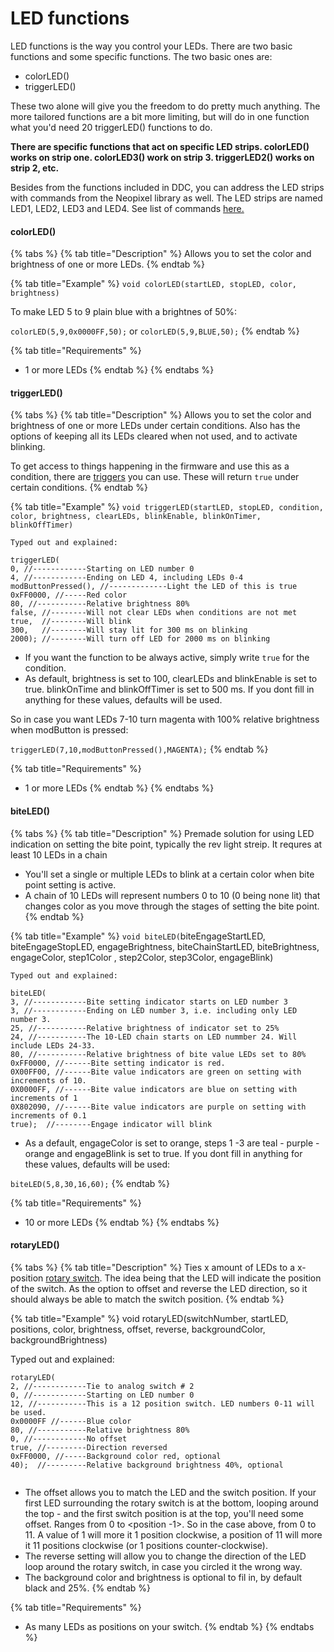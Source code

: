 # LED functions

LED functions is the way you control your LEDs. There are two basic functions and some specific functions. The two basic ones are:

* colorLED()
* triggerLED()

These two alone will give you the freedom to do pretty much anything. The more tailored functions are a bit more limiting, but will do in one function what you'd need 20 triggerLED() functions to do.&#x20;

**There are specific functions that act on specific LED strips. colorLED() works on strip one. colorLED3() work on strip 3. triggerLED2() works on strip 2, etc.**&#x20;

Besides from the functions included in DDC, you can address the LED strips with commands from the Neopixel library as well. The LED strips are named LED1, LED2, LED3 and LED4. See list of commands [here.](https://github.com/adafruit/Adafruit_NeoPixel#functions)&#x20;

#### colorLED()

{% tabs %}
{% tab title="Description" %}
Allows you to set the color and brightness of one or more LEDs.&#x20;
{% endtab %}

{% tab title="Example" %}
`void colorLED(startLED, stopLED, color, brightness)`

To make LED 5 to 9 plain blue with a brightnes of 50%:

`colorLED(5,9,0x0000FF,50);` or `colorLED(5,9,BLUE,50);`
{% endtab %}

{% tab title="Requirements" %}
* 1 or more LEDs
{% endtab %}
{% endtabs %}

#### triggerLED()

{% tabs %}
{% tab title="Description" %}
Allows you to set the color and brightness of one or more LEDs under certain conditions. Also has the options of keeping all its LEDs cleared when not used, and to activate blinking.&#x20;

To get access to things happening in the firmware and use this as a condition, there are [triggers](../../../advanced/conditional-coding/triggers.md) you can use. These will return `true` under certain conditions.&#x20;
{% endtab %}

{% tab title="Example" %}
`void triggerLED(startLED, stopLED, condition, color, brightness, clearLEDs, blinkEnable, blinkOnTimer, blinkOffTimer)`

`Typed out and explained:`

```
triggerLED(
0, //------------Starting on LED number 0
4, //------------Ending on LED 4, including LEDs 0-4
modButtonPressed(), //-------------Light the LED of this is true
0xFF0000, //-----Red color
80, //-----------Relative brightness 80%
false, //--------Will not clear LEDs when conditions are not met
true,  //--------Will blink
300,   //--------Will stay lit for 300 ms on blinking
2000); //--------Will turn off LED for 2000 ms on blinking
```

* If you want the function to be always active, simply write `true` for the condition.&#x20;
* As default, brightness is set to 100, clearLEDs and blinkEnable is set to true. blinkOnTime and blinkOffTimer is set to 500 ms. If you dont fill in anything for these values, defaults will be used.&#x20;

So in case you want LEDs 7-10 turn magenta with 100% relative brightness when modButton is pressed:&#x20;

`triggerLED(7,10,modButtonPressed(),MAGENTA);`
{% endtab %}

{% tab title="Requirements" %}
* 1 or more LEDs
{% endtab %}
{% endtabs %}

#### biteLED()

{% tabs %}
{% tab title="Description" %}
Premade solution for using LED indication on setting the bite point, typically the rev light streip. It requres at least 10 LEDs in a chain

* You'll set a single or multiple LEDs to blink at a certain color when bite point setting is active.&#x20;
* A chain of 10 LEDs will represent numbers 0 to 10 (0 being none lit) that changes color as you move through the stages of setting the bite point.&#x20;
{% endtab %}

{% tab title="Example" %}
`void biteLED(`biteEngageStartLED, biteEngageStopLED, engageBrightness, biteChainStartLED, biteBrightness, engageColor, step1Color , step2Color, step3Color, engageBlink)

`Typed out and explained:`

```
biteLED(
3, //------------Bite setting indicator starts on LED number 3
3, //------------Ending on LED number 3, i.e. including only LED number 3.
25, //-----------Relative brightness of indicator set to 25%
24, //-----------The 10-LED chain starts on LED nummber 24. Will include LEDs 24-33.
80, //-----------Relative brightness of bite value LEDs set to 80%
0xFF0000, //------Bite setting indicator is red.
0X00FF00, //------Bite value indicators are green on setting with increments of 10.
0X0000FF, //------Bite value indicators are blue on setting with increments of 1
0X802090, //------Bite value indicators are purple on setting with increments of 0.1
true);  //--------Engage indicator will blink

```

* As a default, engageColor is set to orange, steps 1 -3 are teal - purple - orange and engageBlink is set to true. If you dont fill in anything for these values, defaults will be used:

`biteLED(5,8,30,16,60);`
{% endtab %}

{% tab title="Requirements" %}
* 10 or more LEDs
{% endtab %}
{% endtabs %}

#### rotaryLED()

{% tabs %}
{% tab title="Description" %}
Ties x amount of LEDs to a x-position [rotary switch](../../../../switch-library/rotary-switches/). The idea being that the LED will indicate the position of the switch. As the option to offset and reverse the LED direction, so it should always be able to match the switch position.&#x20;
{% endtab %}

{% tab title="Example" %}
void rotaryLED(switchNumber, startLED,  positions, color, brightness,  offset, reverse, backgroundColor, backgroundBrightness)

Typed out and explained:

```
rotaryLED(
2, //------------Tie to analog switch # 2
0, //------------Starting on LED number 0
12, //-----------This is a 12 position switch. LED numbers 0-11 will be used.
0x0000FF //------Blue color
80, //-----------Relative brightness 80%
0, //------------No offset
true, //---------Direction reversed
0xFF0000, //-----Background color red, optional
40);  //---------Relative background brightness 40%, optional


```

* The offset allows you to match the LED and the switch position. If your first LED surrounding the rotary switch is at the bottom, looping around the top - and the first switch position is at the top, you'll need some offset. Ranges from 0 to \<position -1>. So in the case above, from 0 to 11. A value of 1 will more it 1 position clockwise, a position of 11 will more it 11 positions clockwise (or 1 positions counter-clockwise).&#x20;
* The reverse setting will allow you to change the direction of the LED loop around the rotary switch, in case you circled it the wrong way.&#x20;
* The background color and brightness is optional to fil in, by default black and 25%.&#x20;
{% endtab %}

{% tab title="Requirements" %}
* As many LEDs as positions on your switch.
{% endtab %}
{% endtabs %}
